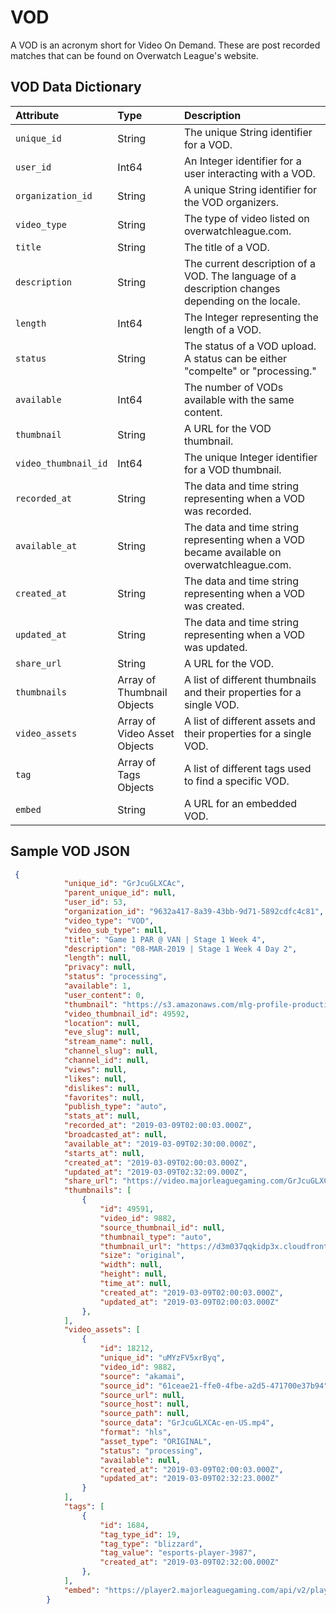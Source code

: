 # VOD
A VOD is an acronym short for Video On Demand. These are post recorded matches that can be found on Overwatch League's website.

## VOD Data Dictionary
| Attribute           | Type  | Description |
|:--------------------|:------|:------------|
|`unique_id`|String|The unique String identifier for a  VOD.|
|`user_id`|Int64|An Integer identifier for a user interacting with a VOD.|
|`organization_id`|String|A unique String identifier for the VOD organizers.|
|`video_type`|String|The type of video listed on overwatchleague.com.|
|`title`|String|The title of a VOD.|
|`description`|String|The current description of a VOD. The language of a description changes depending on the locale.|
|`length`|Int64|The Integer representing the length of a VOD.|
|`status`|String|The status of a VOD upload. A status can be either "compelte" or "processing."|
|`available`|Int64|The number of VODs available with the same content.|
|`thumbnail`|String|A URL for the VOD thumbnail.|
|`video_thumbnail_id`|Int64|The unique Integer identifier for a VOD thumbnail.|
|`recorded_at`|String|The data and time string representing when a VOD was recorded.|
|`available_at`|String|The data and time string representing when a VOD became available on overwatchleague.com.|
|`created_at`|String|The data and time string representing when a VOD was created.|
|`updated_at`|String|The data and time string representing when a VOD was updated.|
|`share_url`|String|A URL for the VOD.|
|`thumbnails`|Array of Thumbnail Objects|A list of different thumbnails and their properties for a single VOD. |
|`video_assets`|Array of Video Asset Objects|A list of different assets and their properties for a single VOD. |
|`tag`|Array of Tags Objects|A list of different tags used to find a specific VOD. |
|`embed`|String|A URL for an embedded VOD.|

## Sample VOD JSON
```json
 {
            "unique_id": "GrJcuGLXCAc",
            "parent_unique_id": null,
            "user_id": 53,
            "organization_id": "9632a417-8a39-43bb-9d71-5892cdfc4c81",
            "video_type": "VOD",
            "video_sub_type": null,
            "title": "Game 1 PAR @ VAN | Stage 1 Week 4",
            "description": "08-MAR-2019 | Stage 1 Week 4 Day 2",
            "length": null,
            "privacy": null,
            "status": "processing",
            "available": 1,
            "user_content": 0,
            "thumbnail": "https://s3.amazonaws.com/mlg-profile-production/forge/784248eb-eebe-4e02-8174-1896e089265b-1280x720?v=1552098683",
            "video_thumbnail_id": 49592,
            "location": null,
            "eve_slug": null,
            "stream_name": null,
            "channel_slug": null,
            "channel_id": null,
            "views": null,
            "likes": null,
            "dislikes": null,
            "favorites": null,
            "publish_type": "auto",
            "stats_at": null,
            "recorded_at": "2019-03-09T02:00:03.000Z",
            "broadcasted_at": null,
            "available_at": "2019-03-09T02:30:00.000Z",
            "starts_at": null,
            "created_at": "2019-03-09T02:00:03.000Z",
            "updated_at": "2019-03-09T02:32:09.000Z",
            "share_url": "https://video.majorleaguegaming.com/GrJcuGLXCAc",
            "thumbnails": [
                {
                    "id": 49591,
                    "video_id": 9882,
                    "source_thumbnail_id": null,
                    "thumbnail_type": "auto",
                    "thumbnail_url": "https://d3m037qqkidp3x.cloudfront.net/ISP/m/2RJqwy/media.jpg",
                    "size": "original",
                    "width": null,
                    "height": null,
                    "time_at": null,
                    "created_at": "2019-03-09T02:00:03.000Z",
                    "updated_at": "2019-03-09T02:00:03.000Z"
                },
            ],
            "video_assets": [
                {
                    "id": 18212,
                    "unique_id": "uMYzFV5xrByq",
                    "video_id": 9882,
                    "source": "akamai",
                    "source_id": "61ceae21-ffe0-4fbe-a2d5-471700e37b94",
                    "source_url": null,
                    "source_host": null,
                    "source_path": null,
                    "source_data": "GrJcuGLXCAc-en-US.mp4",
                    "format": "hls",
                    "asset_type": "ORIGINAL",
                    "status": "processing",
                    "available": null,
                    "created_at": "2019-03-09T02:00:03.000Z",
                    "updated_at": "2019-03-09T02:32:23.000Z"
                }
            ],
            "tags": [
                {
                    "id": 1684,
                    "tag_type_id": 19,
                    "tag_type": "blizzard",
                    "tag_value": "esports-player-3987",
                    "created_at": "2019-03-09T02:32:00.000Z"
                },
            ],
            "embed": "https://player2.majorleaguegaming.com/api/v2/player/embed/vod/owl-web?vid=GrJcuGLXCAc&lang=undefined"
        }
```